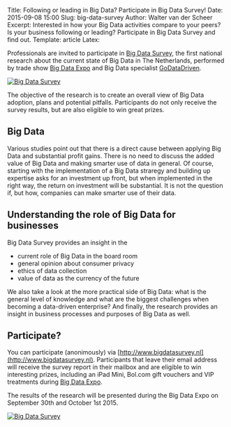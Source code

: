 Title: Following or leading in Big Data? Participate in Big Data Survey!
Date: 2015-09-08 15:00
Slug: big-data-survey
Author: Walter van der Scheer
Excerpt: Interested in how your Big Data activities compare to your peers? Is your business following or leading? Participate in Big Data Survey and find out.
Template: article
Latex:

<span class="lead">Professionals are invited to participate in [Big Data Survey](http://www.bigdatasurvey.nl), the first national research about the current state of Big Data in The Netherlands, performed by trade show [Big Data Expo](www.bigdata-expo.nl) and Big Data specialist [GoDataDriven](http://www.godatadriven.com).</span>

[![Big Data Survey](/static/images/bigdatasurvey/bigdatasurvey-header-english.png)](http://www.bigdatasurvey.nl)

The objective of the research is to create an overall view of Big Data adoption, plans and potential pitfalls. Participants do not only receive the survey results, but are also eligible to win great prizes.

## Big Data
Various studies point out that there is a direct cause between applying Big Data and substantial profit gains. There is no need to discuss the added value of Big Data and making smarter use of data in general. Of course, starting with the implementation of a Big Data straregy and building up expertise asks for an investment up front, but when implemented in the right way, the return on investment will be substantial. It is not the question if, but how, companies can make smarter use of their data. 

## Understanding the role of Big Data for businesses
Big Data Survey provides an insight in the

*	current role of Big Data in the board room
*	general opinion about consumer privacy
*	ethics of data collection
*	value of data as the currency of the future

We also take a look at the more practical side of Big Data: what is the general level of knowledge and what are the biggest challenges when becoming a data-driven enterprise? And finally, the research provides an insight in business processes and purposes of Big Data as well.

## Participate?
You can participate (anonimously) via [http://www.bigdatasurvey.nl](http://www.bigdatasurvey.nl). Participants that leave their email address will receive the survey report in their mailbox and are eligible to win interesting prizes, including an iPad Mini, Bol.com gift vouchers and VIP treatments during [Big Data Expo](http://www.bigdata-expo.nl).

The results of the research will be presented during the Big Data Expo on September 30th and October 1st 2015.

[![Big Data Survey](/static/images/bigdatasurvey/bigdatasurvey-logo.png)](http://www.bigdatasurvey.nl)
